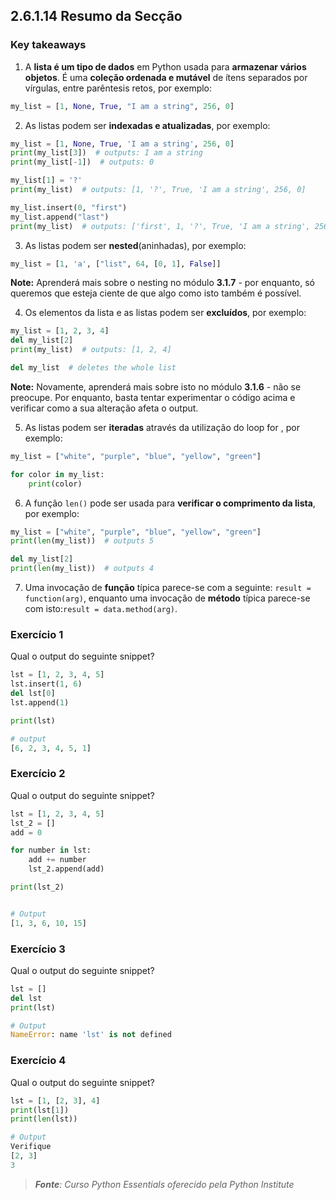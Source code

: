 ## 2.6.1.14 Resumo da Secção

### Key takeaways

1. A **lista é um tipo de dados** em Python usada para **armazenar vários objetos**. É uma **coleção ordenada e mutável** de ítens separados por vírgulas, entre parêntesis retos, por exemplo:

```python
my_list = [1, None, True, "I am a string", 256, 0]
```

2. As listas podem ser **indexadas e atualizadas**, por exemplo: 
```python 
my_list = [1, None, True, 'I am a string', 256, 0]
print(my_list[3])  # outputs: I am a string
print(my_list[-1])  # outputs: 0

my_list[1] = '?'
print(my_list)  # outputs: [1, '?', True, 'I am a string', 256, 0]

my_list.insert(0, "first")
my_list.append("last")
print(my_list)  # outputs: ['first', 1, '?', True, 'I am a string', 256, 0, 'last']
```

3. As listas podem ser **nested**(aninhadas), por exemplo:
   
```python
my_list = [1, 'a', ["list", 64, [0, 1], False]]
```

**Note:** Aprenderá mais sobre o nesting no módulo **3.1.7** - por enquanto, só queremos que esteja ciente de que algo como isto também é possível.

4. Os elementos da lista e as listas podem ser **excluídos**, por exemplo:
   
```python 
my_list = [1, 2, 3, 4]
del my_list[2]
print(my_list)  # outputs: [1, 2, 4]

del my_list  # deletes the whole list
```

**Note:** Novamente, aprenderá mais sobre isto no módulo **3.1.6** - não se preocupe. Por enquanto, basta tentar experimentar o código acima e verificar como a sua alteração afeta o output.

5. As listas podem ser **iteradas** através da utilização do loop for , por exemplo:

```python
my_list = ["white", "purple", "blue", "yellow", "green"]

for color in my_list:
    print(color)
```

6. A função ``len()`` pode ser usada para **verificar o comprimento da lista**, por exemplo:

```python
my_list = ["white", "purple", "blue", "yellow", "green"]
print(len(my_list))  # outputs 5

del my_list[2]
print(len(my_list))  # outputs 4
```

7. Uma invocação de **função** típica parece-se com a seguinte: ``result = function(arg)``, enquanto uma invocação de **método** típica parece-se com isto:``result = data.method(arg)``.

### Exercício 1

Qual o output do seguinte snippet?

```python
lst = [1, 2, 3, 4, 5]
lst.insert(1, 6)
del lst[0]
lst.append(1)

print(lst)

# output
[6, 2, 3, 4, 5, 1]
```

### Exercício 2

Qual o output do seguinte snippet?

```python
lst = [1, 2, 3, 4, 5]
lst_2 = []
add = 0

for number in lst:
    add += number
    lst_2.append(add)

print(lst_2)


# Output
[1, 3, 6, 10, 15]
```

### Exercício 3

Qual o output do seguinte snippet?

```python
lst = []
del lst
print(lst)

# Output
NameError: name 'lst' is not defined
```

### Exercício 4

Qual o output do seguinte snippet?

```python
lst = [1, [2, 3], 4]
print(lst[1])
print(len(lst))

# Output
Verifique
[2, 3]
3
```
>***Fonte**: Curso Python Essentials oferecido pela Python Institute*